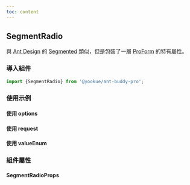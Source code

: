 ```yaml
---
toc: content
---
```


## SegmentRadio

與 [Ant Design](https://ant.design/) 的 [Segmented](https://4x.ant.design/components/segmented/) 類似，但是包裝了一層 [ProForm](https://github.com/ant-design/pro-components/tree/v1/packages/form) 的特有屬性。

### 導入組件

```jsx | pure
import {SegmentRadio} from '@yookue/ant-buddy-pro';
```

### 使用示例

#### 使用 options

<code src="./demo-1.zh-TW.tsx"></code>

#### 使用 request

<code src="./demo-2.zh-TW.tsx"></code>

#### 使用 valueEnum

<code src="./demo-3.zh-TW.tsx"></code>

### 組件屬性

#### SegmentRadioProps

<API src="@/form/SegmentRadio/index.tsx" hideTitle></API>

